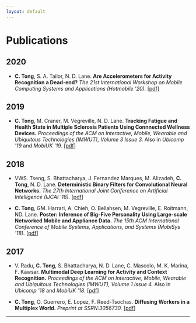 ```yaml
---
layout: default
---
```


# [](#nn)Publications 

## [](#nn) 2020

* __C. Tong__, S. A. Tailor, N. D. Lane. __Are Accelerometers for Activity Recognition a Dead-end?__ *The 21st International Workshop on Mobile Computing Systems and Applications (Hotmobile '20).* [[pdf](https://arxiv.org/pdf/2001.08111.pdf)]

## [](#nn) 2019

* __C. Tong__, M. Craner, M. Vegreville, N. D. Lane. __Tracking Fatigue and Health State in Multiple Sclerosis Patients Using Connnected Wellness Devices.__ *Proceedings of the ACM on Interactive, Mobile, Wearable and Ubiquitous Technologies (IMWUT), Volume 3 Issue 3.* Also in *Ubicomp '19* and *MobiUK '19*. [[pdf](https://dl.acm.org/doi/abs/10.1145/3351264)]

## [](#nn) 2018

* VWS. Tseng, S. Bhattacharya, J. Fernandez Marques, M. Alizadeh, __C. Tong__, N. D. Lane. __Deterministic Binary Filters for Convolutional Neural Networks.__ *The 27th International Joint Conference on Artificial Intelligence (IJCAI '18).* [[pdf](https://www.ijcai.org/proceedings/2018/0380.pdf)]

* __C. Tong__, GM. Harrari, A. Chieh, O. Bellahsen, M. Vegreville, E. Roitmann, ND. Lane. __Poster: Inference of Big-Five Personality Using Large-scale Networked Mobile
and Appliance Data.__ *The 15th ACM International Conference of Mobile Systems, Applications, and Systems (MobiSys '18).* [[pdf](https://dl.acm.org/citation.cfm?id=3210823)]


## [](#nn) 2017

* V. Radu, __C. Tong__, S. Bhattacharya, N. D. Lane, C. Mascolo, M. K. Marina, F. Kawsar. __Multimodal Deep Learning for Activity and Context Recognition.__ *Proceedings of the ACM on Interactive, Mobile, Wearable and Ubiquitous Technologies (IMWUT), Volume 1 Issue 4.* Also in *Ubicomp '18* and *MobiUK '18*. [[pdf](https://dl.acm.org/citation.cfm?doid=3178157.3161174)]


* __C. Tong__, O. Guerrero, E. Lopez, F. Reed-Tsochas. __Diffusing Workers in a Multiplex World.__ *Preprint at SSRN:3056730.*  [[pdf](https://papers.ssrn.com/sol3/papers.cfm?abstract_id=3056730)]


***


<!-- # [](#nn)Current Projects

Here are some projects that I'm currently working on:
* Wearable Cameras for Activity Recognition (collaboration with Dr. Aiden Doherty at the Oxford Big Data Institute)
* Domain Adaptation on inertial sensor data
* Graph Neural Networks on EHR data
* Understanding How Network Topology Impact Graph Neural Networks
* .... 

***
 -->